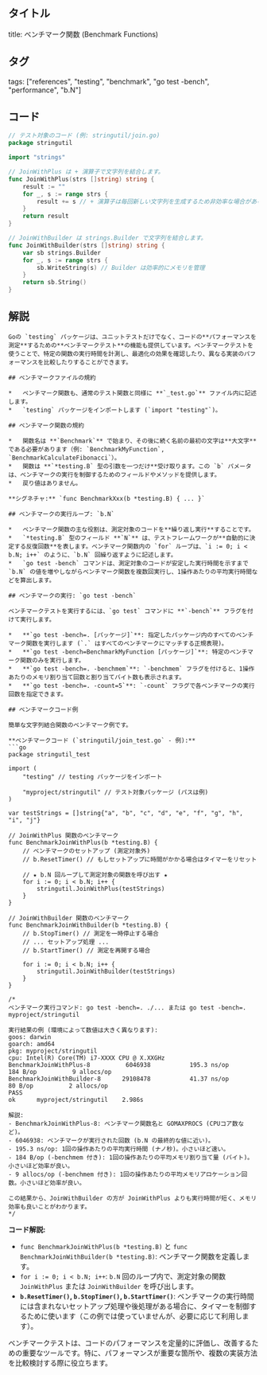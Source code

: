 ## タイトル
title: ベンチマーク関数 (Benchmark Functions)

## タグ
tags: ["references", "testing", "benchmark", "go test -bench", "performance", "b.N"]

## コード
```go
// テスト対象のコード (例: stringutil/join.go)
package stringutil

import "strings"

// JoinWithPlus は + 演算子で文字列を結合します。
func JoinWithPlus(strs []string) string {
	result := ""
	for _, s := range strs {
		result += s // + 演算子は毎回新しい文字列を生成するため非効率な場合がある
	}
	return result
}

// JoinWithBuilder は strings.Builder で文字列を結合します。
func JoinWithBuilder(strs []string) string {
	var sb strings.Builder
	for _, s := range strs {
		sb.WriteString(s) // Builder は効率的にメモリを管理
	}
	return sb.String()
}
```

## 解説
```text
Goの `testing` パッケージは、ユニットテストだけでなく、コードの**パフォーマンスを測定**するための**ベンチマークテスト**の機能も提供しています。ベンチマークテストを使うことで、特定の関数の実行時間を計測し、最適化の効果を確認したり、異なる実装のパフォーマンスを比較したりすることができます。

## ベンチマークファイルの規約

*   ベンチマーク関数も、通常のテスト関数と同様に **`_test.go`** ファイル内に記述します。
*   `testing` パッケージをインポートします (`import "testing"`)。

## ベンチマーク関数の規約

*   関数名は **`Benchmark`** で始まり、その後に続く名前の最初の文字は**大文字**である必要があります（例: `BenchmarkMyFunction`, `BenchmarkCalculateFibonacci`）。
*   関数は **`*testing.B` 型の引数を一つだけ**受け取ります。この `b` パメータは、ベンチマークの実行を制御するためのフィールドやメソッドを提供します。
*   戻り値はありません。

**シグネチャ:** `func BenchmarkXxx(b *testing.B) { ... }`

## ベンチマークの実行ループ: `b.N`

*   ベンチマーク関数の主な役割は、測定対象のコードを**繰り返し実行**することです。
*   `*testing.B` 型のフィールド **`N`** は、テストフレームワークが**自動的に決定する反復回数**を表します。ベンチマーク関数内の `for` ループは、`i := 0; i < b.N; i++` のように、`b.N` 回繰り返すように記述します。
*   `go test -bench` コマンドは、測定対象のコードが安定した実行時間を示すまで `b.N` の値を増やしながらベンチマーク関数を複数回実行し、1操作あたりの平均実行時間などを算出します。

## ベンチマークの実行: `go test -bench`

ベンチマークテストを実行するには、`go test` コマンドに **`-bench`** フラグを付けて実行します。

*   **`go test -bench=. [パッケージ]`**: 指定したパッケージ内のすべてのベンチマーク関数を実行します (`.` はすべてのベンチマークにマッチする正規表現)。
*   **`go test -bench=BenchmarkMyFunction [パッケージ]`**: 特定のベンチマーク関数のみを実行します。
*   **`go test -bench=. -benchmem`**: `-benchmem` フラグを付けると、1操作あたりのメモリ割り当て回数と割り当てバイト数も表示されます。
*   **`go test -bench=. -count=5`**: `-count` フラグで各ベンチマークの実行回数を指定できます。

## ベンチマークコード例

簡単な文字列結合関数のベンチマーク例です。

**ベンチマークコード (`stringutil/join_test.go` - 例):**
```go
package stringutil_test

import (
	"testing" // testing パッケージをインポート

	"myproject/stringutil" // テスト対象パッケージ (パスは例)
)

var testStrings = []string{"a", "b", "c", "d", "e", "f", "g", "h", "i", "j"}

// JoinWithPlus 関数のベンチマーク
func BenchmarkJoinWithPlus(b *testing.B) {
	// ベンチマークのセットアップ (測定対象外)
	// b.ResetTimer() // もしセットアップに時間がかかる場合はタイマーをリセット

	// ★ b.N 回ループして測定対象の関数を呼び出す ★
	for i := 0; i < b.N; i++ {
		stringutil.JoinWithPlus(testStrings)
	}
}

// JoinWithBuilder 関数のベンチマーク
func BenchmarkJoinWithBuilder(b *testing.B) {
	// b.StopTimer() // 測定を一時停止する場合
	// ... セットアップ処理 ...
	// b.StartTimer() // 測定を再開する場合

	for i := 0; i < b.N; i++ {
		stringutil.JoinWithBuilder(testStrings)
	}
}

/*
ベンチマーク実行コマンド: go test -bench=. ./... または go test -bench=. myproject/stringutil

実行結果の例 (環境によって数値は大きく異なります):
goos: darwin
goarch: amd64
pkg: myproject/stringutil
cpu: Intel(R) Core(TM) i7-XXXX CPU @ X.XXGHz
BenchmarkJoinWithPlus-8        	 6046938	       195.3 ns/op	     184 B/op	       9 allocs/op
BenchmarkJoinWithBuilder-8     	29108478	       41.37 ns/op	      80 B/op	       2 allocs/op
PASS
ok  	myproject/stringutil	2.986s

解説:
- BenchmarkJoinWithPlus-8: ベンチマーク関数名と GOMAXPROCS (CPUコア数など)。
- 6046938: ベンチマークが実行された回数 (b.N の最終的な値に近い)。
- 195.3 ns/op: 1回の操作あたりの平均実行時間 (ナノ秒)。小さいほど速い。
- 184 B/op (-benchmem 付き): 1回の操作あたりの平均メモリ割り当て量 (バイト)。小さいほど効率が良い。
- 9 allocs/op (-benchmem 付き): 1回の操作あたりの平均メモリアロケーション回数。小さいほど効率が良い。

この結果から、JoinWithBuilder の方が JoinWithPlus よりも実行時間が短く、メモリ効率も良いことがわかります。
*/
```

**コード解説:**

*   `func BenchmarkJoinWithPlus(b *testing.B)` と `func BenchmarkJoinWithBuilder(b *testing.B)`: ベンチマーク関数を定義します。
*   `for i := 0; i < b.N; i++`: `b.N` 回のループ内で、測定対象の関数 `JoinWithPlus` または `JoinWithBuilder` を呼び出します。
*   **`b.ResetTimer()`, `b.StopTimer()`, `b.StartTimer()`**: ベンチマークの実行時間には含まれないセットアップ処理や後処理がある場合に、タイマーを制御するために使います（この例では使っていませんが、必要に応じて利用します）。

ベンチマークテストは、コードのパフォーマンスを定量的に評価し、改善するための重要なツールです。特に、パフォーマンスが重要な箇所や、複数の実装方法を比較検討する際に役立ちます。
